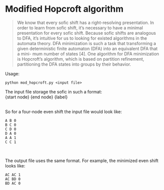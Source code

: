 # Modified Hopcroft algorithm
> We know that every sofic shift has a right-resolving presentation. In order to learn from sofic shift, it’s necessary to have a minimal presentation for every sofic shift. Because sofic shifts are analogous to DFA, it’s intuitive for us to looking for existed algorithms in the automata theory. DFA minimization is such a task that transforming a given deterministic finite automaton (DFA) into an equivalent DFA that a mini- mum number of states [4]. One algorithm for DFA minimization is Hopcroft’s algorithm, which is based on partition refinement, partitioning the DFA states into groups by their behavior.<br/>

Usage:<br/>
~~~~
python mod_hopcroft.py <input file>
~~~~
The input file storage the sofic in such a format:<br/>
{start node} {end node} {label}<br/><br/>

So for a four-node even shift the input file would look like:<br/>
~~~~
A B 0
B C 0
C D 0
D A 0
A A 1
C C 1
~~~~
<br/>

The output file uses the same format. For example, the minimized even shift looks like: <br/>
~~~~
AC AC 1
AC BD 0
BD AC 0
~~~~
<br/>

